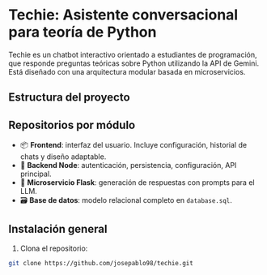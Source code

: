 # Techie: Asistente conversacional para teoría de Python

Techie es un chatbot interactivo orientado a estudiantes de programación, que responde preguntas teóricas sobre Python utilizando la API de Gemini. Está diseñado con una arquitectura modular basada en microservicios.

## Estructura del proyecto


## Repositorios por módulo

- 📦 **Frontend**: interfaz del usuario. Incluye configuración, historial de chats y diseño adaptable.
- 🔧 **Backend Node**: autenticación, persistencia, configuración, API principal.
- 🧠 **Microservicio Flask**: generación de respuestas con prompts para el LLM.
- 🗃️ **Base de datos**: modelo relacional completo en `database.sql`.

## Instalación general

1. Clona el repositorio:
```bash
git clone https://github.com/josepablo98/techie.git
